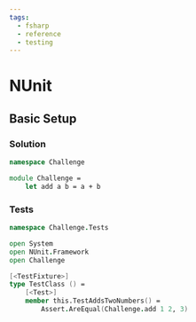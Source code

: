 ```yaml
---
tags:
  - fsharp
  - reference
  - testing
---
```


# NUnit

## Basic Setup

### Solution

```fsharp
namespace Challenge

module Challenge =
    let add a b = a + b
```

### Tests

```fsharp
namespace Challenge.Tests

open System
open NUnit.Framework
open Challenge

[<TestFixture>]
type TestClass () =
    [<Test>]
    member this.TestAddsTwoNumbers() =
        Assert.AreEqual(Challenge.add 1 2, 3)
```

<!--
TODO: Finish this reference
TODO: Add tutorial and link to it
TODO: Add any recipes and link to them
-->
